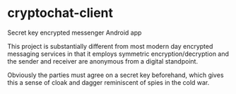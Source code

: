 # cryptochat-client
Secret key encrypted messenger Android app

This project is substantially different from most modern day encrypted messaging services in that it employs symmetric encryption/decryption and the sender and receiver are anonymous from a digital standpoint.

Obviously the parties must agree on a secret key beforehand, which gives this a sense of cloak and dagger reminiscent of spies in the cold war.
